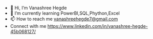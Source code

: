 - 👋 Hi, I’m Vanashree Hegde
- 🌱 I’m currently learning PowerBI,SQL,Phython,Excel
- 📫 How to reach me vanashreehegde7@gmail.com
- Connect with me https://www.linkedin.com/in/vanashree-hegde-45b068127/


<!---
vanashree7/vanashree7 is a ✨ special ✨ repository because its `README.md` (this file) appears on your GitHub profile.
You can click the Preview link to take a look at your changes.
--->
